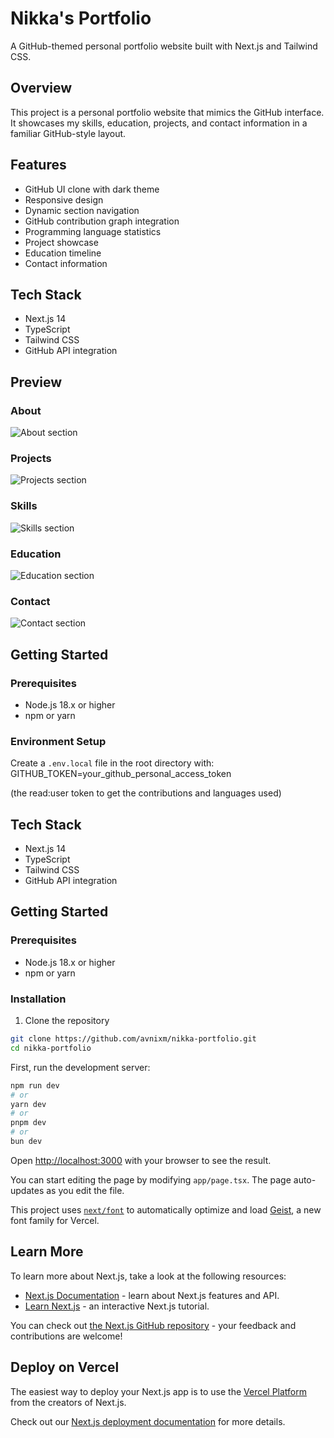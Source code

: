 # Nikka's Portfolio

A GitHub-themed personal portfolio website built with Next.js and Tailwind CSS.

## Overview

This project is a personal portfolio website that mimics the GitHub interface. It showcases my skills, education, projects, and contact information in a familiar GitHub-style layout.

## Features

- GitHub UI clone with dark theme
- Responsive design
- Dynamic section navigation
- GitHub contribution graph integration
- Programming language statistics
- Project showcase
- Education timeline
- Contact information

## Tech Stack

- Next.js 14
- TypeScript
- Tailwind CSS
- GitHub API integration

## Preview

### About
![About section](https://github.com/user-attachments/assets/c2116f92-89ad-4130-a396-a6328df089d4)

### Projects
![Projects section](https://github.com/user-attachments/assets/90ffad35-a574-462e-ae7a-39f65af69772)

### Skills
![Skills section](https://github.com/user-attachments/assets/a25c7950-00f2-48c0-b71f-2bbcc784f76b)

### Education
![Education section](https://github.com/user-attachments/assets/15de2cbe-8e65-4b09-8e5e-cec2903fccd7)

### Contact
![Contact section](https://github.com/user-attachments/assets/8e1d1a6e-c8a2-4a74-8f58-82010b0a4c4c)

## Getting Started

### Prerequisites

- Node.js 18.x or higher
- npm or yarn

### Environment Setup

Create a `.env.local` file in the root directory with:
GITHUB_TOKEN=your_github_personal_access_token

(the read:user token to get the contributions and languages used)

## Tech Stack

- Next.js 14
- TypeScript
- Tailwind CSS
- GitHub API integration

## Getting Started

### Prerequisites

- Node.js 18.x or higher
- npm or yarn

### Installation

1. Clone the repository
```bash
git clone https://github.com/avnixm/nikka-portfolio.git
cd nikka-portfolio
```

First, run the development server:

```bash
npm run dev
# or
yarn dev
# or
pnpm dev
# or
bun dev
```

Open [http://localhost:3000](http://localhost:3000) with your browser to see the result.

You can start editing the page by modifying `app/page.tsx`. The page auto-updates as you edit the file.

This project uses [`next/font`](https://nextjs.org/docs/app/building-your-application/optimizing/fonts) to automatically optimize and load [Geist](https://vercel.com/font), a new font family for Vercel.

## Learn More

To learn more about Next.js, take a look at the following resources:

- [Next.js Documentation](https://nextjs.org/docs) - learn about Next.js features and API.
- [Learn Next.js](https://nextjs.org/learn) - an interactive Next.js tutorial.

You can check out [the Next.js GitHub repository](https://github.com/vercel/next.js) - your feedback and contributions are welcome!

## Deploy on Vercel

The easiest way to deploy your Next.js app is to use the [Vercel Platform](https://vercel.com/new?utm_medium=default-template&filter=next.js&utm_source=create-next-app&utm_campaign=create-next-app-readme) from the creators of Next.js.

Check out our [Next.js deployment documentation](https://nextjs.org/docs/app/building-your-application/deploying) for more details.
